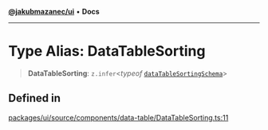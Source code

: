 [**@jakubmazanec/ui**](../README.md) • **Docs**

---

# Type Alias: DataTableSorting

> **DataTableSorting**: `z.infer`\<_typeof_
> [`dataTableSortingSchema`](../variables/dataTableSortingSchema.md)\>

## Defined in

[packages/ui/source/components/data-table/DataTableSorting.ts:11](https://github.com/jakubmazanec/tools/blob/e8e1a063ee4a3ba5413ab6c19f760853c220a8ce/packages/ui/source/components/data-table/DataTableSorting.ts#L11)
